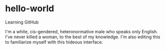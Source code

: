# hello-world
Learning GitHub

I'm a white, cis-gendered, heteronormative male who speaks only English. I've never killed a woman, to the best of my knowledge. I'm also editing this to familiarize myself with this hideous interface.
